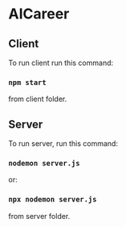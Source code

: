 # AICareer

## Client

To run client run this command:
### `npm start`
from client folder.

## Server

To run server, run this command:
### `nodemon server.js`
or:
### `npx nodemon server.js`
from server folder.
